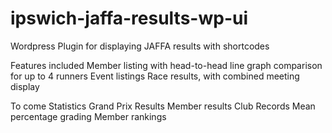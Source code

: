 # ipswich-jaffa-results-wp-ui
Wordpress Plugin for displaying JAFFA results with shortcodes

Features included
  Member listing with head-to-head line graph comparison for up to 4 runners
  Event listings
  Race results, with combined meeting display
  
To come
  Statistics
  Grand Prix Results
  Member results
  Club Records
  Mean percentage grading
  Member rankings
